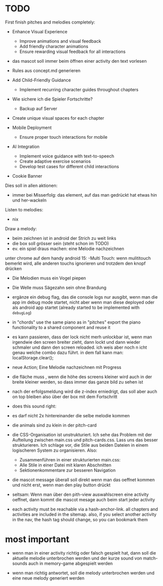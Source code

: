 TODO
====

First finish pitches and melodies completely:

- Enhance Visual Experience
    - Improve animations and visual feedback
    - Add friendly character animations
    - Ensure rewarding visual feedback for all interactions

- das mascot soll immer beim öffnen einer activity den text vorlesen

- Rules aus concept.md generieren

- Add Child-Friendly Guidance
    - Implement recurring character guides throughout chapters

- Wie sichere ich die Spieler Fortschritte? 
    - Backup auf Server

- Create unique visual spaces for each chapter

- Mobile Deployment
    - Ensure proper touch interactions for mobile
- AI Integration
    - Implement voice guidance with text-to-speech
    - Create adaptive exercise scenarios
    - Develop test cases for different child interactions

- Cookie Banner


Dies soll in allen aktionen:
- immer bei Misserfolg: das element, auf das man gedrückt hat etwas hin und her-wackeln

Listen to melodies:
- nix

Draw a melody:
- beim zeichnen ist in android der Strich zu weit links
- die box soll grösser sein (steht schon im TODO)
- ev. ein spiel draus machen: eine Melodie nachzeichnen

unter chrome auf dem handy android 15:
-Multi Touch: wenn mulititouch bemerkt wird, alle anderen touchs ignorieren und trotzdem den knopf drücken

- Die Melodien muss ein Vogel piepen
- Die Welle muss Sägezahn sein ohne Brandung 


- ergänze ein debug flag, das die console logs nur ausgibt, wenn man die app  im debug mode startet, nicht aber wenn man diese deployed oder als android app startet (already started to be implemented with `debugLog`)

- in "chords" use the same piano as in "pitches" export the piano functionality to a shared component and reuse it

- es kann passieren, dass der lock nicht merh unlockbar ist, wenn man irgendwie den screen breiter zieht, dann lockt und dann wieder schmaler und dann den screen reloaded. ich weis aber noch n icht genau welche combo dazu führt. in dem fall kann man: localStorage.clear();

- neue Action; Eine Melodie nachzeichnen mit Progress

- die fläche muss , wenn die höhe des screens kleiner wird auch in der breite kleiner werden, so dass immer das ganze bild zu sehen ist

- nach der erfolgsmeldung wird die z-index erniedrigt, das soll aber auch on top bleiben also über der box mit dem Fortschritt

- does this sound right:
 - es darf nicht 2x hintereinander die selbe melodie kommen
 - die animals sind zu klein in der pitch-card

- die CSS-Organisation ist unstrukturiert. Ich sehe das Problem mit der Aufteilung zwischen main.css und pitch-cards.css. Lass uns das besser strukturieren. Ich schlage vor, die Stile aus beiden Dateien in einem logischeren System zu organisieren. Also:
    - Zusammenführen in einer strukturierten main.css:
    - Alle Stile in einer Datei mit klaren Abschnitten
    - Sektionenkommentare zur besseren Navigation

- die mascot message überall soll direkt wenn man das oeffnet kommen und nicht erst, wenn man den play button drückt
 - seltsam: Wenn man über den pith-view auswahlscreen eine activity oeffnet, dann kommt die mascot mesage auch beim start jeder activity

- each activity must be reachable via a hash-anchor-link. all chapters and activities are included in the sitemap. also, if you select another activity in the nav, the hash tag should change, so you can bookmark them

# most important
- wenn man in einer activity richtig oder falsch gespielt hat, dann soll die aktuelle melodie unterbrochen werden und der kurze sound von match-sounds auch in memory-game abgespielt werden

 - wenn man richtig antwortet, soll die melody unterbrochen werden und eine neue melody generiert werden

